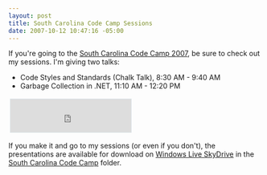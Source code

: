 ```yaml
---
layout: post
title: South Carolina Code Camp Sessions
date: 2007-10-12 10:47:16 -05:00
---
```


If you're going to the [South Carolina Code Camp 2007](http://www.sccodecamp.com/), be sure to check out my sessions. I'm giving two talks:

*   Code Styles and Standards (Chalk Talk), 8:30 AM - 9:40 AM 
*   Garbage Collection in .NET, 11:10 AM - 12:20 PM 

<iframe style="border-right: #dde5e9 1px solid; padding-right: 0px; border-top: #dde5e9 1px solid; padding-left: 0px; padding-bottom: 0px; margin: 3px; border-left: #dde5e9 1px solid; width: 240px; padding-top: 0px; border-bottom: #dde5e9 1px solid; height: 66px; background-color: #ffffff" marginwidth="0" marginheight="0" src="http://cid-93d618d639ec9651.skydrive.live.com/embedrowdetail.aspx/Public/Code%20Camp/2007/South%20Carolina" frameborder="0" scrolling="no"></iframe>

If you make it and go to my sessions (or even if you don't), the presentations are available for download on [Windows Live SkyDrive](http://skydrive.live.com/) in the [South Carolina Code Camp](http://cid-93d618d639ec9651.skydrive.live.com/browse.aspx/Public/Code%20Camp/2007/South%20Carolina) folder.

